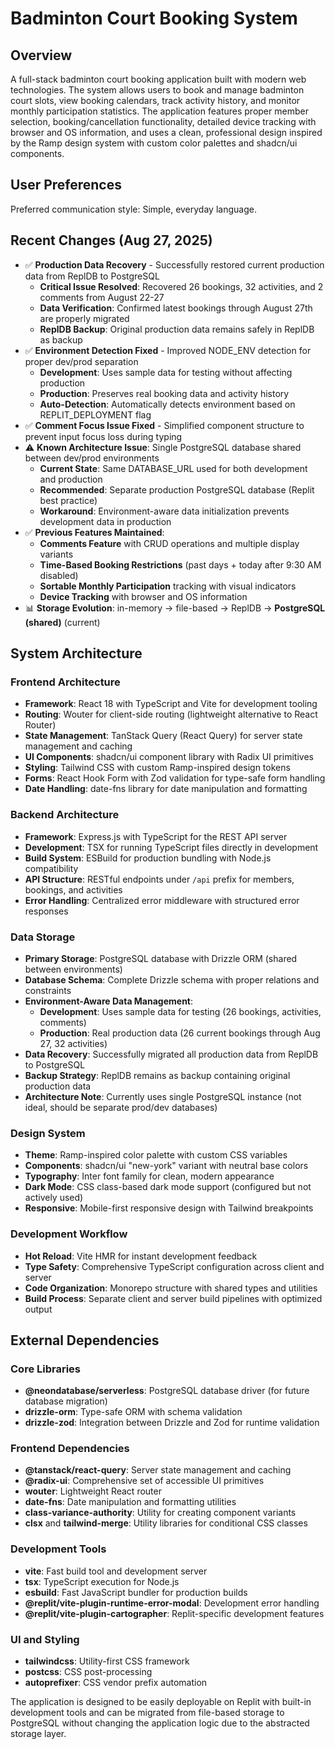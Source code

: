 # Badminton Court Booking System

## Overview

A full-stack badminton court booking application built with modern web technologies. The system allows users to book and manage badminton court slots, view booking calendars, track activity history, and monitor monthly participation statistics. The application features proper member selection, booking/cancellation functionality, detailed device tracking with browser and OS information, and uses a clean, professional design inspired by the Ramp design system with custom color palettes and shadcn/ui components.

## User Preferences

Preferred communication style: Simple, everyday language.

## Recent Changes (Aug 27, 2025)

- ✅ **Production Data Recovery** - Successfully restored current production data from ReplDB to PostgreSQL
  - **Critical Issue Resolved**: Recovered 26 bookings, 32 activities, and 2 comments from August 22-27
  - **Data Verification**: Confirmed latest bookings through August 27th are properly migrated
  - **ReplDB Backup**: Original production data remains safely in ReplDB as backup
- ✅ **Environment Detection Fixed** - Improved NODE_ENV detection for proper dev/prod separation
  - **Development**: Uses sample data for testing without affecting production
  - **Production**: Preserves real booking data and activity history
  - **Auto-Detection**: Automatically detects environment based on REPLIT_DEPLOYMENT flag
- ✅ **Comment Focus Issue Fixed** - Simplified component structure to prevent input focus loss during typing
- ⚠️ **Known Architecture Issue**: Single PostgreSQL database shared between dev/prod environments
  - **Current State**: Same DATABASE_URL used for both development and production
  - **Recommended**: Separate production PostgreSQL database (Replit best practice)
  - **Workaround**: Environment-aware data initialization prevents development data in production
- ✅ **Previous Features Maintained**:
  - **Comments Feature** with CRUD operations and multiple display variants
  - **Time-Based Booking Restrictions** (past days + today after 9:30 AM disabled)
  - **Sortable Monthly Participation** tracking with visual indicators
  - **Device Tracking** with browser and OS information
- 📊 **Storage Evolution**: in-memory → file-based → ReplDB → **PostgreSQL (shared)** (current)

## System Architecture

### Frontend Architecture
- **Framework**: React 18 with TypeScript and Vite for development tooling
- **Routing**: Wouter for client-side routing (lightweight alternative to React Router)
- **State Management**: TanStack Query (React Query) for server state management and caching
- **UI Components**: shadcn/ui component library with Radix UI primitives
- **Styling**: Tailwind CSS with custom Ramp-inspired design tokens
- **Forms**: React Hook Form with Zod validation for type-safe form handling
- **Date Handling**: date-fns library for date manipulation and formatting

### Backend Architecture
- **Framework**: Express.js with TypeScript for the REST API server
- **Development**: TSX for running TypeScript files directly in development
- **Build System**: ESBuild for production bundling with Node.js compatibility
- **API Structure**: RESTful endpoints under `/api` prefix for members, bookings, and activities
- **Error Handling**: Centralized error middleware with structured error responses

### Data Storage
- **Primary Storage**: PostgreSQL database with Drizzle ORM (shared between environments)
- **Database Schema**: Complete Drizzle schema with proper relations and constraints
- **Environment-Aware Data Management**: 
  - **Development**: Uses sample data for testing (26 bookings, activities, comments)
  - **Production**: Real production data (26 current bookings through Aug 27, 32 activities)
- **Data Recovery**: Successfully migrated all production data from ReplDB to PostgreSQL
- **Backup Strategy**: ReplDB remains as backup containing original production data
- **Architecture Note**: Currently uses single PostgreSQL instance (not ideal, should be separate prod/dev databases)

### Design System
- **Theme**: Ramp-inspired color palette with custom CSS variables
- **Components**: shadcn/ui "new-york" variant with neutral base colors
- **Typography**: Inter font family for clean, modern appearance
- **Dark Mode**: CSS class-based dark mode support (configured but not actively used)
- **Responsive**: Mobile-first responsive design with Tailwind breakpoints

### Development Workflow
- **Hot Reload**: Vite HMR for instant development feedback
- **Type Safety**: Comprehensive TypeScript configuration across client and server
- **Code Organization**: Monorepo structure with shared types and utilities
- **Build Process**: Separate client and server build pipelines with optimized output

## External Dependencies

### Core Libraries
- **@neondatabase/serverless**: PostgreSQL database driver (for future database migration)
- **drizzle-orm**: Type-safe ORM with schema validation
- **drizzle-zod**: Integration between Drizzle and Zod for runtime validation

### Frontend Dependencies
- **@tanstack/react-query**: Server state management and caching
- **@radix-ui**: Comprehensive set of accessible UI primitives
- **wouter**: Lightweight React router
- **date-fns**: Date manipulation and formatting utilities
- **class-variance-authority**: Utility for creating component variants
- **clsx** and **tailwind-merge**: Utility libraries for conditional CSS classes

### Development Tools
- **vite**: Fast build tool and development server
- **tsx**: TypeScript execution for Node.js
- **esbuild**: Fast JavaScript bundler for production builds
- **@replit/vite-plugin-runtime-error-modal**: Development error handling
- **@replit/vite-plugin-cartographer**: Replit-specific development features

### UI and Styling
- **tailwindcss**: Utility-first CSS framework
- **postcss**: CSS post-processing
- **autoprefixer**: CSS vendor prefix automation

The application is designed to be easily deployable on Replit with built-in development tools and can be migrated from file-based storage to PostgreSQL without changing the application logic due to the abstracted storage layer.